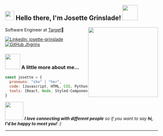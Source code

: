 <h2> <img src="https://media3.giphy.com/media/dhfT1AIccRtIHUCFH5/giphy.gif?cid=ecf05e470gl0c8rzmokhg8q17sz6zee5y7qjtiixi6nyzqcw&rid=giphy.gif&ct=s" width="30"> Hello there, I'm Josette Grinslade! <img src="https://media.giphy.com/media/mGcNjsfWAjY5AEZNw6/giphy.gif" width="50"></h2>
<img align='right' src="https://media1.giphy.com/media/h5vCZ5J3EJBQ7IkvO9/giphy.gif?cid=790b7611018320d69c14decbde688d28d9653bc471c63166&rid=giphy.gif&ct=s" width="230">
<p> Software Engineer at <a href="https://www.target.com">Target</a>🎯</p>

[![Linkedin: josette-grinslade](https://img.shields.io/badge/-josettegrinslade-blue?style=flat-square&logo=Linkedin&logoColor=white&link=https://www.linkedin.com/in/josette-grinslade/)](https://www.linkedin.com/in/josette-grinslade/)
[![GitHub Jhgrins](https://img.shields.io/github/followers/jhgrins?label=follow&style=social)](https://github.com/Jhgrins)


### <img src="https://media.giphy.com/media/VgCDAzcKvsR6OM0uWg/giphy.gif" width="50"> A little more about me...  

```javascript
const josette = {
  pronouns: "she" | "her",
  code: [Javascript, HTML, CSS, Python, Java, Go],
  tools: [React, Node, Styled-Components, Docker],
}
```

<img src="https://media.giphy.com/media/LnQjpWaON8nhr21vNW/giphy.gif" width="60"> <em><b>I love connecting with different people</b> so if you want to say <b>hi, I'd be happy to meet you!</b> :)</em>

---
